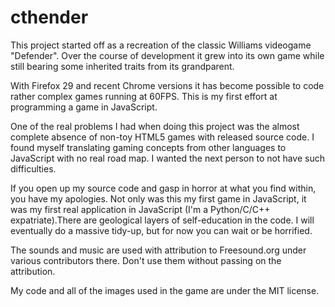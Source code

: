 cthender
========
This project started off as a recreation of the classic Williams videogame "Defender".
Over the course of development it grew into its own game while still bearing some
inherited traits from its grandparent.

With Firefox 29 and recent Chrome versions it has become possible to code rather
complex games running at 60FPS.  This is my first effort at programming a game in
JavaScript.

One of the real problems I had when doing this project was the almost complete
absence of non-toy HTML5 games with released source code.  I found myself
translating gaming concepts from other languages to JavaScript with no real
road map.  I wanted the next person to not have such difficulties.

If you open up my source code and gasp in horror at what you find within, you
have my apologies.  Not only was this my first game in JavaScript, it was my
first real application in JavaScript (I'm a Python/C/C++ expatriate).There
are geological layers of self-education in the code.  I will eventually do
a massive tidy-up, but for now you can wait or be horrified.

The sounds and music are used with attribution to Freesound.org under various
contributors there.  Don't use them without passing on the attribution.

My code and all of the images used in the game are under the MIT license.
